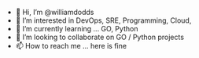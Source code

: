 - 👋 Hi, I’m @williamdodds
- 👀 I’m interested in DevOps, SRE, Programming, Cloud, 
- 🌱 I’m currently learning ... GO, Python 
- 💞️ I’m looking to collaborate on GO / Python projects
- 📫 How to reach me ... here is fine
